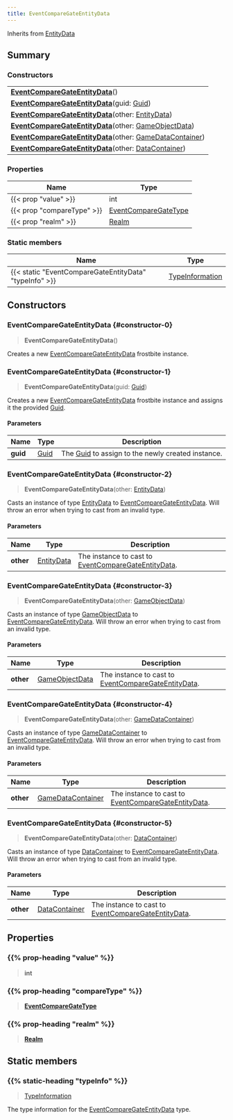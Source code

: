 ```yaml
---
title: EventCompareGateEntityData
---
```


Inherits from 
[EntityData](/vext/ref/fb/entitydata)

## Summary
### Constructors
| |
| ----------- |
| **[EventCompareGateEntityData](#constructor-0)**() |
| **[EventCompareGateEntityData](#constructor-1)**(guid: [Guid](/vext/ref/shared/class/guid)) |
| **[EventCompareGateEntityData](#constructor-2)**(other: [EntityData](/vext/ref/fb/entitydata)) |
| **[EventCompareGateEntityData](#constructor-3)**(other: [GameObjectData](/vext/ref/fb/gameobjectdata)) |
| **[EventCompareGateEntityData](#constructor-4)**(other: [GameDataContainer](/vext/ref/fb/gamedatacontainer)) |
| **[EventCompareGateEntityData](#constructor-5)**(other: [DataContainer](/vext/ref/shared/class/datacontainer)) |

### Properties
| Name | Type |
| ---- | ---- |
| {{< prop "value" >}} | int |
| {{< prop "compareType" >}} | [EventCompareGateType](/vext/ref/fb/eventcomparegatetype) |
| {{< prop "realm" >}} | [Realm](/vext/ref/fb/realm) |

### Static members
| Name | Type |
| ---- | ---- |
| {{< static "EventCompareGateEntityData" "typeInfo" >}} | [TypeInformation](/vext/ref/shared/class/typeinformation) |

## Constructors
### EventCompareGateEntityData {#constructor-0}
> **EventCompareGateEntityData**()

Creates a new [EventCompareGateEntityData](/vext/ref/fb/eventcomparegateentitydata) frostbite instance.

### EventCompareGateEntityData {#constructor-1}
> **EventCompareGateEntityData**(guid: [Guid](/vext/ref/shared/class/guid))

Creates a new [EventCompareGateEntityData](/vext/ref/fb/eventcomparegateentitydata) frostbite instance and assigns it the provided [Guid](/vext/ref/shared/class/guid).

#### Parameters
| Name | Type | Description |
| ---- | ---- | ----------- |
| **guid** | [Guid](/vext/ref/shared/class/guid) | The [Guid](/vext/ref/shared/class/guid) to assign to the newly created instance. |

### EventCompareGateEntityData {#constructor-2}
> **EventCompareGateEntityData**(other: [EntityData](/vext/ref/fb/entitydata))

Casts an instance of type [EntityData](/vext/ref/fb/entitydata) to [EventCompareGateEntityData](/vext/ref/fb/eventcomparegateentitydata). Will throw an error when trying to cast from an invalid type.

#### Parameters
| Name | Type | Description |
| ---- | ---- | ----------- |
| **other** | [EntityData](/vext/ref/fb/entitydata) | The instance to cast to [EventCompareGateEntityData](/vext/ref/fb/eventcomparegateentitydata). |

### EventCompareGateEntityData {#constructor-3}
> **EventCompareGateEntityData**(other: [GameObjectData](/vext/ref/fb/gameobjectdata))

Casts an instance of type [GameObjectData](/vext/ref/fb/gameobjectdata) to [EventCompareGateEntityData](/vext/ref/fb/eventcomparegateentitydata). Will throw an error when trying to cast from an invalid type.

#### Parameters
| Name | Type | Description |
| ---- | ---- | ----------- |
| **other** | [GameObjectData](/vext/ref/fb/gameobjectdata) | The instance to cast to [EventCompareGateEntityData](/vext/ref/fb/eventcomparegateentitydata). |

### EventCompareGateEntityData {#constructor-4}
> **EventCompareGateEntityData**(other: [GameDataContainer](/vext/ref/fb/gamedatacontainer))

Casts an instance of type [GameDataContainer](/vext/ref/fb/gamedatacontainer) to [EventCompareGateEntityData](/vext/ref/fb/eventcomparegateentitydata). Will throw an error when trying to cast from an invalid type.

#### Parameters
| Name | Type | Description |
| ---- | ---- | ----------- |
| **other** | [GameDataContainer](/vext/ref/fb/gamedatacontainer) | The instance to cast to [EventCompareGateEntityData](/vext/ref/fb/eventcomparegateentitydata). |

### EventCompareGateEntityData {#constructor-5}
> **EventCompareGateEntityData**(other: [DataContainer](/vext/ref/shared/class/datacontainer))

Casts an instance of type [DataContainer](/vext/ref/shared/class/datacontainer) to [EventCompareGateEntityData](/vext/ref/fb/eventcomparegateentitydata). Will throw an error when trying to cast from an invalid type.

#### Parameters
| Name | Type | Description |
| ---- | ---- | ----------- |
| **other** | [DataContainer](/vext/ref/shared/class/datacontainer) | The instance to cast to [EventCompareGateEntityData](/vext/ref/fb/eventcomparegateentitydata). |

## Properties
### {{% prop-heading "value" %}}
> **int**

### {{% prop-heading "compareType" %}}
> **[EventCompareGateType](/vext/ref/fb/eventcomparegatetype)**

### {{% prop-heading "realm" %}}
> **[Realm](/vext/ref/fb/realm)**

## Static members
### {{% static-heading "typeInfo" %}}
> [TypeInformation](/vext/ref/shared/class/typeinformation)

The type information for the [EventCompareGateEntityData](/vext/ref/fb/eventcomparegateentitydata) type.

